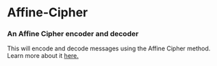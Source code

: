 # Affine-Cipher
### An Affine Cipher encoder and decoder
This will encode and decode messages using the Affine Cipher method.
Learn more about it [here.](https://en.wikipedia.org/wiki/Affine_cipher)
